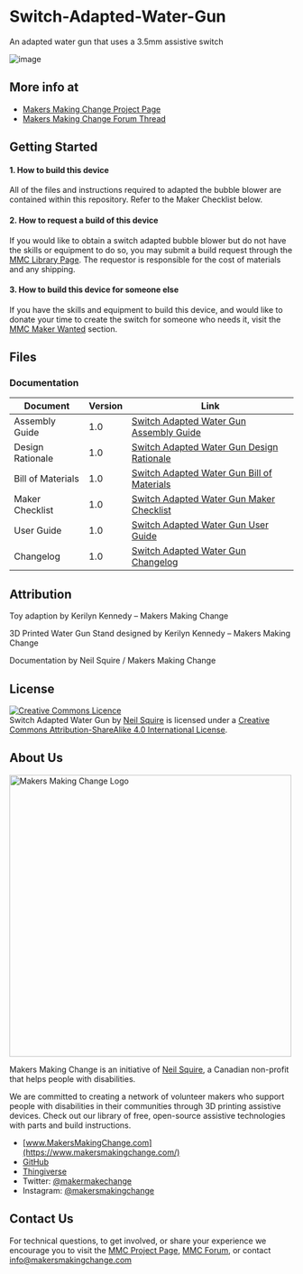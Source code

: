 # Switch-Adapted-Water-Gun

An adapted water gun that uses a 3.5mm assistive switch

![image](https://user-images.githubusercontent.com/98916090/181500981-428af157-6138-472a-b2e5-19eb5bf65fff.png)


## More info at
- [Makers Making Change Project Page](https://makersmakingchange.com/project/switch-adapted-water-gun/)
- [Makers Making Change Forum Thread](https://makersmakingchange.com/forum/topic/switch-adapted-water-gun/)


## Getting Started
#### 1. How to build this device

All of the files and instructions required to adapted the bubble blower are contained within this repository. Refer to the Maker Checklist below.

#### 2. How to request a build of this device

If you would like to obtain a switch adapted bubble blower but do not have the skills or equipment to do so, you may submit a build request through the [MMC Library Page](  https://makersmakingchange.com/project/switch-adapted-water-gun/). The requestor is responsible for the cost of materials and any shipping.

#### 3. How to build this device for someone else

If you have the skills and equipment to build this device, and would like to donate your time to create the switch for someone who needs it, visit the [MMC Maker Wanted](https://makersmakingchange.com/maker-wanted/) section.


## Files
### Documentation
| Document              | Version | Link |
|-----------------------|---------|------|
| Assembly Guide        | 1.0     | [Switch Adapted Water Gun Assembly Guide](/Documentation/Switch_Adapted_Water_Gun_Assembly_Guide_v1.0.pdf)|
| Design Rationale      | 1.0     | [Switch Adapted Water Gun Design Rationale](/Documentation/Switch_Adapted_Water_Gun_Design_Rationale_v1.0.pdf)|
| Bill of Materials     | 1.0     | [Switch Adapted Water Gun Bill of Materials](/Documentation/Working_Documents/Switch_Adapted_Water_Gun_BOM.xlsx)|
| Maker Checklist       | 1.0     | [Switch Adapted Water Gun Maker Checklist](/Documentation/Switch_Adapted_Water_Gun_Maker_Checklist_v1.0.pdf)|
| User Guide            | 1.0     | [Switch Adapted Water Gun User Guide](/Documentation/Switch_Adapted_Water_Gun_User_Guide_v1.0.pdf)|
| Changelog             | 1.0     | [Switch Adapted Water Gun Changelog](/DocumentationSwitch_Adapted_Water_Gun_Changelog_v1.0.pdf)|



## Attribution
Toy adaption by Kerilyn Kennedy – Makers Making Change

3D Printed Water Gun Stand designed by Kerilyn Kennedy – Makers Making Change

Documentation by Neil Squire / Makers Making Change



## License
<a rel="license" href="http://creativecommons.org/licenses/by-sa/4.0/"><img alt="Creative Commons Licence" style="border-width:0" src="https://i.creativecommons.org/l/by-sa/4.0/88x31.png" /></a><br /><span xmlns:dct="http://purl.org/dc/terms/" property="dct:title">Switch Adapted Water Gun</span> by <a xmlns:cc="http://creativecommons.org/ns#" href="www.makersmakingchange.com" property="cc:attributionName" rel="cc:attributionURL">Neil Squire</a> is licensed under a <a rel="license" href="http://creativecommons.org/licenses/by-sa/4.0/">Creative Commons Attribution-ShareAlike 4.0 International License</a>.




## About Us
<img src="https://www.makersmakingchange.com/wp-content/uploads/logo/mmc_logo.svg" width="500" alt="Makers Making Change Logo">

Makers Making Change is an initiative of [Neil Squire](https://www.neilsquire.ca/), a Canadian non-profit that helps people with disabilities.

We are committed to creating a network of volunteer makers who support people with disabilities in their communities through 3D printing assistive devices. Check out our library of free, open-source assistive technologies with parts and build instructions.

 - [www.MakersMakingChange.com](https://www.makersmakingchange.com/)
 - [GitHub](https://github.com/makersmakingchange)
 - [Thingiverse](https://www.thingiverse.com/makersmakingchange/about)
 - Twitter: [@makermakechange](https://twitter.com/makermakechange)
 - Instagram: [@makersmakingchange](https://www.instagram.com/makersmakingchange)

## Contact Us

For technical questions, to get involved, or share your experience we encourage you to visit the [MMC Project Page](https://makersmakingchange.com/project/switch-adapted-bubble-blower/), [MMC Forum](https://makersmakingchange.com/forum/topic/switch-adapted-bubble-blower/), or contact info@makersmakingchange.com
